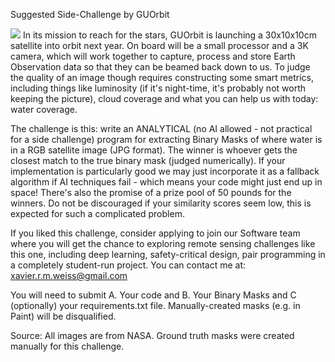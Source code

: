 Suggested Side-Challenge by GUOrbit

![](https://i.imgur.com/VX9BIr6.jpg)
In its mission to reach for the stars, GUOrbit is launching a 30x10x10cm satellite into orbit next year. On board will be a small processor and a 3K camera, which will work together to capture, process and store Earth Observation data so that they can be beamed back down to us. To judge the quality of an image though requires constructing some smart metrics, including things like luminosity (if it's night-time, it's probably not worth keeping the picture), cloud coverage and what you can help us with today: water coverage.
 
The challenge is this: write an ANALYTICAL (no AI allowed - not practical for a side challenge) program for extracting Binary Masks of where water is in a RGB satellite image (JPG format). The winner is whoever gets the closest match to the true binary mask (judged numerically). If your implementation is particularly good we may just incorporate it as a fallback algorithm if AI techniques fail - which means your code might just end up in space! There's also the promise of a prize pool of 50 pounds for the winners. Do not be discouraged if your similarity scores seem low, this is expected for such a complicated problem. 

If you liked this challenge, consider applying to join our Software team where you will get the chance to exploring remote sensing challenges like this one, including deep learning, safety-critical design, pair programming in a completely student-run project. You can contact me at: xavier.r.m.weiss@gmail.com
 
You will need to submit A. Your code and B. Your Binary Masks and C (optionally) your requirements.txt file. Manually-created masks (e.g. in Paint) will be disqualified. 

Source: All images are from NASA. Ground truth masks were created manually for this challenge.